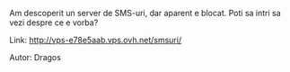 Am descoperit un server de SMS-uri, dar aparent e blocat. Poti sa intri sa vezi despre ce e vorba?

Link: http://vps-e78e5aab.vps.ovh.net/smsuri/

Autor: Dragos

